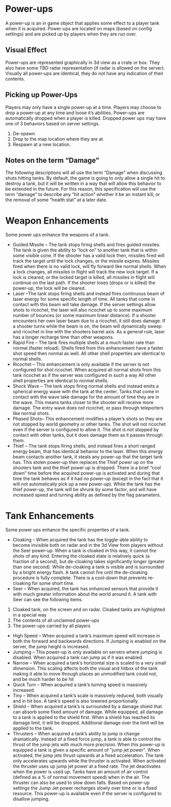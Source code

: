 # Power-ups
A power-up is an in game object that applies some effect to a player tank when it is acquired. Power-ups are located on maps (based on config settings) and are picked up by players when they are run over.
## Visual Effect
Power-ups are represented graphically in 3d view as a crate or box. They also have some TBD radar representation (if radar is allowed on the server). Visually all power-ups are identical, they do not have any indication of their contents.
## Picking up Power-Ups
Players may only have a single power-up at a time. Players may choose to drop a power-up at any time and loose it’s abilities. Power-ups are automatically dropped when a player is killed. Dropped power ups may have one of 3 behaviors based on server settings.
1)	De-spawn
2)	Drop to the map location where they are at.
3)	Respawn at a new location.
## Notes on the term “Damage”
The following descriptions will all use the term “Damage” when discussing shots hitting tanks. By default, the game is going to only allow a single hit to destroy a tank, but it will be written in a way that will allow this behavior to be extended in the future. For this reason, this specification will use the term “damage” to describe any “hit action” whether it be an instant kill, or the removal of some “health stat” at a later date.
# Weapon Enhancements
Some power ups enhance the weapons of a tank. 
* Guided Missile – The tank stops firing shells and fires guided missiles. The tank is given the ability to “lock on” to another tank that is within some visible cone. If the shooter has a valid lock then, missiles fired will track the target until the lock changes, or the missile expires. Missiles fired when there is no valid lock, will fly forward like normal shells. When a lock changes, all missiles in flight will track the new lock target. If a lock is cleared, or the locked target is killed, all missiles in flight will continue on the last path. If the shooter loses (drops or is killed) the power-up, the lock will be cleared. 
* Laser –The tank stops firing shells and instead fires continuous beam of laser energy for some specific length of time. All tanks that come in contact with this beam will take damage. If the server settings allow shots to ricochet, the laser will also ricochet up to some maximum number of bounces (or some maximum linear distance).  If a shooter encounters her own laser beam due to a ricochet, it still does damage. If a shooter turns while the beam is on, the beam will dynamically sweep and ricochet in line with the shooters barrel axis. As a general rule, laser has a longer recharge time than other weapons.
* Rapid Fire – The tank fires multiple shells at a much faster rate than normal (faster reload). Shells fired from this enhancement have a faster shot speed then normal as well. All other shell properties are identical to normal shells. 
* Ricochet – This enhancement is only available if the server is not configured for shot ricochet. When acquired all normal shots from this tank ricochet as if the server was configured in such a way All other shell properties are identical to normal shells. 
* Shock Wave – The tank stops firing normal shells and instead emits a spherical energy wave with the tank at the center. Tanks that come in contact with the wave take damage for the amount of time they are in the wave. This means tanks closer to the shooter will receive more damage. The entry wave does not ricochet, or pass through teleporters like normal shots.
* Phased Shots– This enhancement modifies a player’s shots so they are not stopped by world geometry or other tanks.  The shot will not ricochet even if the server is configured to allow it. The shot is not stopped by contact with other tanks, but it does damage them as it passes through them.
* Thief – The tank stops firing shells, and instead fires a short ranged energy beam, that has identical behavior to the laser. When this energy beam contacts another tank, it steals any power-up that the target tank has. This stolen power-up then replaces the Thief power up on the shooters tank and the thief power up is dropped. There is a brief “cool down” time before the acquired power-up is activated and during that time the tank behaves as if it had no power-up (except in the fact that it will not automatically pick up a new power-up). While the tank has the thief power-up, the tank will be shrunk by some factor, and will have increased speed and turning ability as defined by the flag parameters.

# Tank Enhancements
Some power ups enhance the specific properties of a tank. 
* Cloaking – When acquired the tank has the toggle-able ability to become invisible both on radar and in the 3d View from players without the Seer power-up. When a tank is cloaked in this way, it cannot fire shots of any kind.  Entering the cloaked state is relatively quick (a fraction of a second), but de-cloaking takes significantly longer (greater than one second). While de-cloaking a tank is visible and is surrounded by a bright energy flash.  A tank cannot fire until the de-cloaking procedure is fully complete. There is a cool-down that prevents re-cloaking for some short time.
* Seer – When acquired, the tank has enhanced sensors that provide it with much greater information about the world around it. A tank with Seer can see the following items.
1) Cloaked tank, on the screen and on radar. Cloaked tanks are highlighted in a special way
2) The contents of all unclaimed power-ups
3) The power-ups carried by all players
* High Speed – When acquired a tank’s maximum speed will increase in both the forward and backwards directions. If Jumping is enabled on the server, the jump height is increased. 
* Jumping – This power-up is only available on servers where jumping is disabled. When acquired a tank can jump as if it was enabled.
* Narrow – When acquired a tank’s horizontal size is scaled to a very small dimension.  This scaling affects both the visual and hitbox of the tank making it able to move through places an unmodified tank could not, and be much harder to be hit
* Quick Turn – When acquired a tank’s turning speed is massively increased.
* Tiny – When acquired a tank’s scale is massively reduced, both visually and in hit box. A tank’s speed is also lowered proportionally.
* Shield – When acquired a tank’s is surrounded by a damage shield that can absorb some fixed amount of damage. While equipped, all damage to a tank is applied to the shield first. When a shield has reached its damage limit, it will be dropped. Additional damage over the limit will be applied to the tank. 
* Thrusters – When acquired a tank’s ability to jump is change dramatically. Instead of a fixed force jump, a tank is able to control the thrust of the jump jets with much more precision.  When this power-up is equipped a tank is given a specific amount of "jump jet power". When activated, the jump jets thrust upwards at a fixed acceleration. The tank only accelerates upwards while the thruster is activated. When activated the thruster uses up jump jet power at a fixed rate. The jet deactivates when the power is used up. Tanks have an amount of air control (defined as a % of normal movement speed) when in the air. The thruster can also be used to slow down falls. Based on power-up settings the Jump Jet power recharges slowly over time or is a fixed resource. This power-up is available even if the server is configured to disallow jumping.


